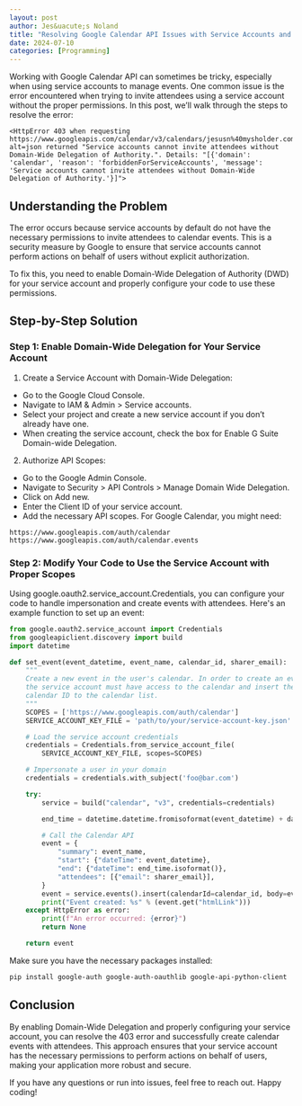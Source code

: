 ```yaml
---
layout: post
author: Jes&uacute;s Noland
title: "Resolving Google Calendar API Issues with Service Accounts and Domain-Wide Delegation"
date: 2024-07-10
categories: [Programming]
---
```


Working with Google Calendar API can sometimes be tricky, especially when using service accounts to manage events. One common issue is the error encountered when trying to invite attendees using a service account without the proper permissions. In this post, we’ll walk through the steps to resolve the error:

```
<HttpError 403 when requesting https://www.googleapis.com/calendar/v3/calendars/jesusn%40mysholder.com/events?alt=json returned "Service accounts cannot invite attendees without Domain-Wide Delegation of Authority.". Details: "[{'domain': 'calendar', 'reason': 'forbiddenForServiceAccounts', 'message': 'Service accounts cannot invite attendees without Domain-Wide Delegation of Authority.'}]">
```

## Understanding the Problem

The error occurs because service accounts by default do not have the necessary permissions to invite attendees to calendar events. This is a security measure by Google to ensure that service accounts cannot perform actions on behalf of users without explicit authorization.

To fix this, you need to enable Domain-Wide Delegation of Authority (DWD) for your service account and properly configure your code to use these permissions.

## Step-by-Step Solution

### Step 1: Enable Domain-Wide Delegation for Your Service Account

1. Create a Service Account with Domain-Wide Delegation:

-   Go to the Google Cloud Console.
-   Navigate to IAM & Admin > Service accounts.
-   Select your project and create a new service account if you don’t already have one.
-   When creating the service account, check the box for Enable G Suite Domain-wide Delegation.

2. Authorize API Scopes:

-   Go to the Google Admin Console.
-   Navigate to Security > API Controls > Manage Domain Wide Delegation.
-   Click on Add new.
-   Enter the Client ID of your service account.
-   Add the necessary API scopes. For Google Calendar, you might need:

```
https://www.googleapis.com/auth/calendar
https://www.googleapis.com/auth/calendar.events
```

### Step 2: Modify Your Code to Use the Service Account with Proper Scopes

Using google.oauth2.service_account.Credentials, you can configure your code to handle impersonation and create events with attendees. Here's an example function to set up an event:

```python
from google.oauth2.service_account import Credentials
from googleapiclient.discovery import build
import datetime

def set_event(event_datetime, event_name, calendar_id, sharer_email):
    """
    Create a new event in the user's calendar. In order to create an event,
    the service account must have access to the calendar and insert the
    calendar ID to the calendar list.
    """
    SCOPES = ['https://www.googleapis.com/auth/calendar']
    SERVICE_ACCOUNT_KEY_FILE = 'path/to/your/service-account-key.json'

    # Load the service account credentials
    credentials = Credentials.from_service_account_file(
        SERVICE_ACCOUNT_KEY_FILE, scopes=SCOPES)

    # Impersonate a user in your domain
    credentials = credentials.with_subject('foo@bar.com')

    try:
        service = build("calendar", "v3", credentials=credentials)

        end_time = datetime.datetime.fromisoformat(event_datetime) + datetime.timedelta(hours=1)

        # Call the Calendar API
        event = {
            "summary": event_name,
            "start": {"dateTime": event_datetime},
            "end": {"dateTime": end_time.isoformat()},
            "attendees": [{"email": sharer_email}],
        }
        event = service.events().insert(calendarId=calendar_id, body=event).execute()
        print("Event created: %s" % (event.get("htmlLink")))
    except HttpError as error:
        print(f"An error occurred: {error}")
        return None

    return event

```

Make sure you have the necessary packages installed:

```bash
pip install google-auth google-auth-oauthlib google-api-python-client
```

## Conclusion

By enabling Domain-Wide Delegation and properly configuring your service account, you can resolve the 403 error and successfully create calendar events with attendees. This approach ensures that your service account has the necessary permissions to perform actions on behalf of users, making your application more robust and secure.

If you have any questions or run into issues, feel free to reach out. Happy coding!
